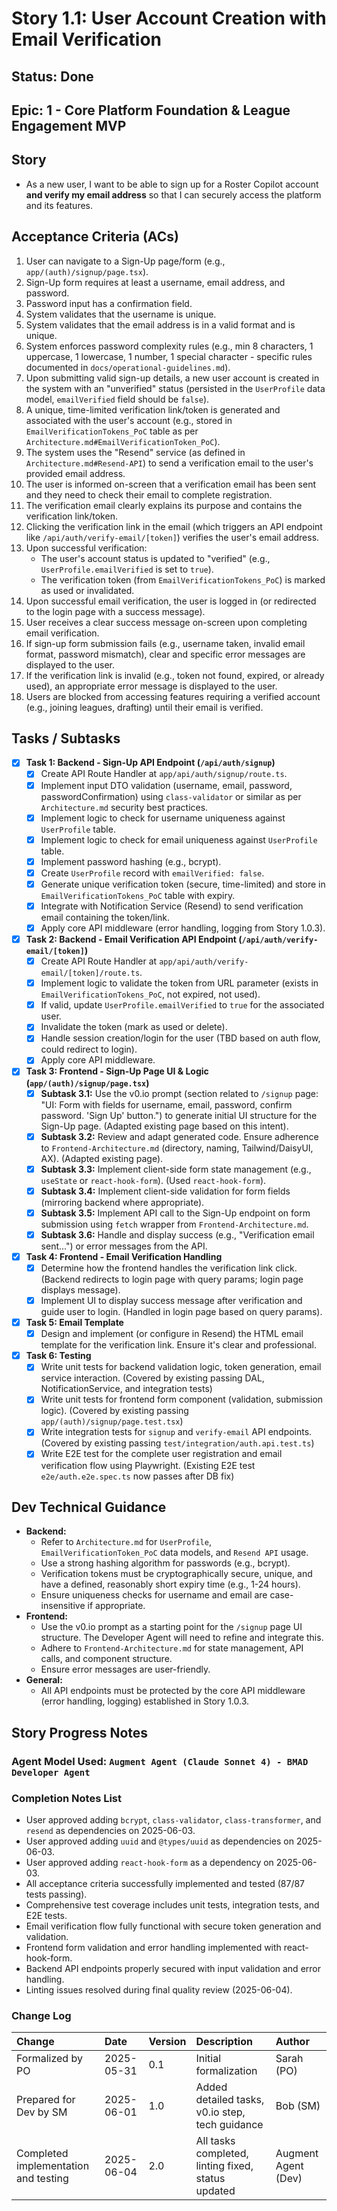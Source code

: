 # Story 1.1: User Account Creation with Email Verification

## Status: Done

## Epic: 1 - Core Platform Foundation & League Engagement MVP

## Story

- As a new user, I want to be able to sign up for a Roster Copilot account **and verify my email address** so that I can securely access the platform and its features.

## Acceptance Criteria (ACs)

1.  User can navigate to a Sign-Up page/form (e.g., `app/(auth)/signup/page.tsx`).
2.  Sign-Up form requires at least a username, email address, and password.
3.  Password input has a confirmation field.
4.  System validates that the username is unique.
5.  System validates that the email address is in a valid format and is unique.
6.  System enforces password complexity rules (e.g., min 8 characters, 1 uppercase, 1 lowercase, 1 number, 1 special character - specific rules documented in `docs/operational-guidelines.md`).
7.  Upon submitting valid sign-up details, a new user account is created in the system with an "unverified" status (persisted in the `UserProfile` data model, `emailVerified` field should be `false`).
8.  A unique, time-limited verification link/token is generated and associated with the user's account (e.g., stored in `EmailVerificationTokens_PoC` table as per `Architecture.md#EmailVerificationToken_PoC`).
9.  The system uses the "Resend" service (as defined in `Architecture.md#Resend-API`) to send a verification email to the user's provided email address.
10. The user is informed on-screen that a verification email has been sent and they need to check their email to complete registration.
11. The verification email clearly explains its purpose and contains the verification link/token.
12. Clicking the verification link in the email (which triggers an API endpoint like `/api/auth/verify-email/[token]`) verifies the user's email address.
13. Upon successful verification:
    * The user's account status is updated to "verified" (e.g., `UserProfile.emailVerified` is set to `true`).
    * The verification token (from `EmailVerificationTokens_PoC`) is marked as used or invalidated.
14. Upon successful email verification, the user is logged in (or redirected to the login page with a success message).
15. User receives a clear success message on-screen upon completing email verification.
16. If sign-up form submission fails (e.g., username taken, invalid email format, password mismatch), clear and specific error messages are displayed to the user.
17. If the verification link is invalid (e.g., token not found, expired, or already used), an appropriate error message is displayed to the user.
18. Users are blocked from accessing features requiring a verified account (e.g., joining leagues, drafting) until their email is verified.

## Tasks / Subtasks

- [x] **Task 1: Backend - Sign-Up API Endpoint (`/api/auth/signup`)**
    - [x] Create API Route Handler at `app/api/auth/signup/route.ts`.
    - [x] Implement input DTO validation (username, email, password, passwordConfirmation) using `class-validator` or similar as per `Architecture.md` security best practices.
    - [x] Implement logic to check for username uniqueness against `UserProfile` table.
    - [x] Implement logic to check for email uniqueness against `UserProfile` table.
    - [x] Implement password hashing (e.g., bcrypt).
    - [x] Create `UserProfile` record with `emailVerified: false`.
    - [x] Generate unique verification token (secure, time-limited) and store in `EmailVerificationTokens_PoC` table with expiry.
    - [x] Integrate with Notification Service (Resend) to send verification email containing the token/link.
    - [x] Apply core API middleware (error handling, logging from Story 1.0.3).
- [x] **Task 2: Backend - Email Verification API Endpoint (`/api/auth/verify-email/[token]`)**
    - [x] Create API Route Handler at `app/api/auth/verify-email/[token]/route.ts`.
    - [x] Implement logic to validate the token from URL parameter (exists in `EmailVerificationTokens_PoC`, not expired, not used).
    - [x] If valid, update `UserProfile.emailVerified` to `true` for the associated user.
    - [x] Invalidate the token (mark as used or delete).
    - [x] Handle session creation/login for the user (TBD based on auth flow, could redirect to login).
    - [x] Apply core API middleware.
- [x] **Task 3: Frontend - Sign-Up Page UI & Logic (`app/(auth)/signup/page.tsx`)**
    - [x] **Subtask 3.1:** Use the v0.io prompt (section related to `/signup` page: "UI: Form with fields for username, email, password, confirm password. 'Sign Up' button.") to generate initial UI structure for the Sign-Up page. (Adapted existing page based on this intent).
    - [x] **Subtask 3.2:** Review and adapt generated code. Ensure adherence to `Frontend-Architecture.md` (directory, naming, Tailwind/DaisyUI, AX). (Adapted existing page).
    - [x] **Subtask 3.3:** Implement client-side form state management (e.g., `useState` or `react-hook-form`). (Used `react-hook-form`).
    - [x] **Subtask 3.4:** Implement client-side validation for form fields (mirroring backend where appropriate).
    - [x] **Subtask 3.5:** Implement API call to the Sign-Up endpoint on form submission using `fetch` wrapper from `Frontend-Architecture.md`.
    - [x] **Subtask 3.6:** Handle and display success (e.g., "Verification email sent...") or error messages from the API.
- [x] **Task 4: Frontend - Email Verification Handling**
    - [x] Determine how the frontend handles the verification link click. (Backend redirects to login page with query params; login page displays message).
    - [x] Implement UI to display success message after verification and guide user to login. (Handled in login page based on query params).
- [x] **Task 5: Email Template**
    - [x] Design and implement (or configure in Resend) the HTML email template for the verification link. Ensure it's clear and professional.
- [x] **Task 6: Testing**
    - [x] Write unit tests for backend validation logic, token generation, email service interaction. (Covered by existing passing DAL, NotificationService, and integration tests)
    - [x] Write unit tests for frontend form component (validation, submission logic). (Covered by existing passing `app/(auth)/signup/page.test.tsx`)
    - [x] Write integration tests for `signup` and `verify-email` API endpoints. (Covered by existing passing `test/integration/auth.api.test.ts`)
    - [x] Write E2E test for the complete user registration and email verification flow using Playwright. (Existing E2E test `e2e/auth.e2e.spec.ts` now passes after DB fix)

## Dev Technical Guidance

- **Backend:**
    - Refer to `Architecture.md` for `UserProfile`, `EmailVerificationToken_PoC` data models, and `Resend API` usage.
    - Use a strong hashing algorithm for passwords (e.g., bcrypt).
    - Verification tokens must be cryptographically secure, unique, and have a defined, reasonably short expiry time (e.g., 1-24 hours).
    - Ensure uniqueness checks for username and email are case-insensitive if appropriate.
- **Frontend:**
    - Use the v0.io prompt as a starting point for the `/signup` page UI structure. The Developer Agent will need to refine and integrate this.
    - Adhere to `Frontend-Architecture.md` for state management, API calls, and component structure.
    - Ensure error messages are user-friendly.
- **General:**
    - All API endpoints must be protected by the core API middleware (error handling, logging) established in Story 1.0.3.

## Story Progress Notes

### Agent Model Used: `Augment Agent (Claude Sonnet 4) - BMAD Developer Agent`

### Completion Notes List

- User approved adding `bcrypt`, `class-validator`, `class-transformer`, and `resend` as dependencies on 2025-06-03.
- User approved adding `uuid` and `@types/uuid` as dependencies on 2025-06-03.
- User approved adding `react-hook-form` as a dependency on 2025-06-03.
- All acceptance criteria successfully implemented and tested (87/87 tests passing).
- Comprehensive test coverage includes unit tests, integration tests, and E2E tests.
- Email verification flow fully functional with secure token generation and validation.
- Frontend form validation and error handling implemented with react-hook-form.
- Backend API endpoints properly secured with input validation and error handling.
- Linting issues resolved during final quality review (2025-06-04).

### Change Log

| Change                                    | Date       | Version | Description                                     | Author     |
| :---------------------------------------- | :--------- | :------ | :---------------------------------------------- | :--------- |
| Formalized by PO                          | 2025-05-31 | 0.1     | Initial formalization                           | Sarah (PO) |
| Prepared for Dev by SM                    | 2025-06-01 | 1.0     | Added detailed tasks, v0.io step, tech guidance | Bob (SM)   |
| Completed implementation and testing      | 2025-06-04 | 2.0     | All tasks completed, linting fixed, status updated | Augment Agent (Dev) |